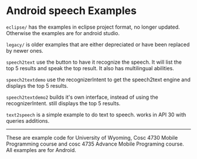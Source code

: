 Android speech Examples
===========

`eclipse/` has the examples in eclipse project format, no longer updated.  Otherwise the examples are for android studio.

`legacy/` is older examples that are either depreciated or have been replaced by newer ones.

`speech2text` use the button to have it recognize the speech.  It will list the top 5 results and speak the top result.  It also has multilingual abilities.  

`speech2textdemo` use the recognizerIntent to get the speech2text engine and displays the top 5 results.  

`speech2textdemo2` builds it's own interface, instead of using the recognizerIntent.  still displays the top 5 results.

`text2speech` is a simple example to do text to speech.   works in API 30 with queries additions. 

---

These are example code for University of Wyoming, Cosc 4730 Mobile Programming course and cosc 4735 Advance Mobile Programing course. 
All examples are for Android.

